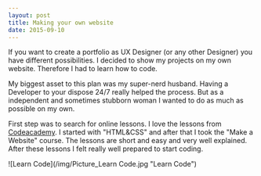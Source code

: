 ```yaml
---
layout: post
title: Making your own website
date: 2015-09-10
---
```


If you want to create a portfolio as UX Designer (or any other Designer) you have different possibilities. I decided to show my projects on my own website. Therefore I had to learn how to code.

My biggest asset to this plan was my super-nerd husband. Having a Developer to your dispose 24/7 really helped the process. But as a independent and sometimes stubborn woman I wanted to do as much as possible on my own.

First step was to search for online lessons. I love the lessons from [Codeacademy](https://www.codecademy.com). I started with  "HTML&CSS"  and after that I took the "Make a Website" course. The lessons are short and easy and very well explained. After these lessons I felt really well prepared to start coding.

![Learn Code](/img/Picture_Learn Code.jpg "Learn Code")
